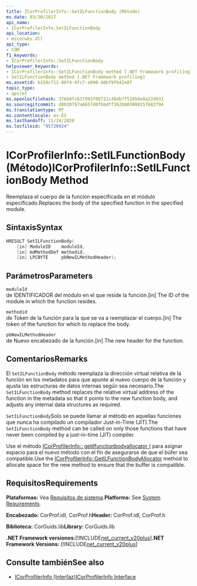 ```yaml
---
title: ICorProfilerInfo::SetILFunctionBody (Método)
ms.date: 03/30/2017
api_name:
- ICorProfilerInfo.SetILFunctionBody
api_location:
- mscorwks.dll
api_type:
- COM
f1_keywords:
- ICorProfilerInfo::SetILFunctionBody
helpviewer_keywords:
- ICorProfilerInfo::SetILFunctionBody method [.NET Framework profiling]
- SetILFunctionBody method [.NET Framework profiling]
ms.assetid: b159c712-00f4-4fc7-a990-40bf9f642e8f
topic_type:
- apiref
ms.openlocfilehash: 376b9fc637993f00722c48db7f51650e0a22d931
ms.sourcegitcommit: d8020797a6657d0fbbdff362b80300815f682f94
ms.translationtype: MT
ms.contentlocale: es-ES
ms.lasthandoff: 11/24/2020
ms.locfileid: "95720924"
---
```

# <a name="icorprofilerinfosetilfunctionbody-method"></a><span data-ttu-id="db879-102">ICorProfilerInfo::SetILFunctionBody (Método)</span><span class="sxs-lookup"><span data-stu-id="db879-102">ICorProfilerInfo::SetILFunctionBody Method</span></span>

<span data-ttu-id="db879-103">Reemplaza el cuerpo de la función especificada en el módulo especificado.</span><span class="sxs-lookup"><span data-stu-id="db879-103">Replaces the body of the specified function in the specified module.</span></span>  
  
## <a name="syntax"></a><span data-ttu-id="db879-104">Sintaxis</span><span class="sxs-lookup"><span data-stu-id="db879-104">Syntax</span></span>  
  
```cpp  
HRESULT SetILFunctionBody(  
    [in] ModuleID    moduleId,  
    [in] mdMethodDef methodid,  
    [in] LPCBYTE     pbNewILMethodHeader);  
```  
  
## <a name="parameters"></a><span data-ttu-id="db879-105">Parámetros</span><span class="sxs-lookup"><span data-stu-id="db879-105">Parameters</span></span>  

 `moduleId`  
 <span data-ttu-id="db879-106">de IDENTIFICADOR del módulo en el que reside la función.</span><span class="sxs-lookup"><span data-stu-id="db879-106">[in] The ID of the module in which the function resides.</span></span>  
  
 `methodid`  
 <span data-ttu-id="db879-107">de Token de la función para la que se va a reemplazar el cuerpo.</span><span class="sxs-lookup"><span data-stu-id="db879-107">[in] The token of the function for which to replace the body.</span></span>  
  
 `pbNewILMethodHeader`  
 <span data-ttu-id="db879-108">de Nuevo encabezado de la función.</span><span class="sxs-lookup"><span data-stu-id="db879-108">[in] The new header for the function.</span></span>  
  
## <a name="remarks"></a><span data-ttu-id="db879-109">Comentarios</span><span class="sxs-lookup"><span data-stu-id="db879-109">Remarks</span></span>  

 <span data-ttu-id="db879-110">El `SetILFunctionBody` método reemplaza la dirección virtual relativa de la función en los metadatos para que apunte al nuevo cuerpo de la función y ajusta las estructuras de datos internas según sea necesario.</span><span class="sxs-lookup"><span data-stu-id="db879-110">The `SetILFunctionBody` method replaces the relative virtual address of the function in the metadata so that it points to the new function body, and adjusts any internal data structures as required.</span></span>  
  
 <span data-ttu-id="db879-111">`SetILFunctionBody`Solo se puede llamar al método en aquellas funciones que nunca ha compilado un compilador Just-in-Time (JIT).</span><span class="sxs-lookup"><span data-stu-id="db879-111">The `SetILFunctionBody` method can be called on only those functions that have never been compiled by a just-in-time (JIT) compiler.</span></span>  
  
 <span data-ttu-id="db879-112">Use el método [ICorProfilerInfo:: getilfunctionbodyallocator (](icorprofilerinfo-getilfunctionbodyallocator-method.md) para asignar espacio para el nuevo método con el fin de asegurarse de que el búfer sea compatible.</span><span class="sxs-lookup"><span data-stu-id="db879-112">Use the [ICorProfilerInfo::GetILFunctionBodyAllocator](icorprofilerinfo-getilfunctionbodyallocator-method.md) method to allocate space for the new method to ensure that the buffer is compatible.</span></span>  
  
## <a name="requirements"></a><span data-ttu-id="db879-113">Requisitos</span><span class="sxs-lookup"><span data-stu-id="db879-113">Requirements</span></span>  

 <span data-ttu-id="db879-114">**Plataformas:** Vea [Requisitos de sistema](../../get-started/system-requirements.md).</span><span class="sxs-lookup"><span data-stu-id="db879-114">**Platforms:** See [System Requirements](../../get-started/system-requirements.md).</span></span>  
  
 <span data-ttu-id="db879-115">**Encabezado:** CorProf.idl, CorProf.h</span><span class="sxs-lookup"><span data-stu-id="db879-115">**Header:** CorProf.idl, CorProf.h</span></span>  
  
 <span data-ttu-id="db879-116">**Biblioteca:** CorGuids.lib</span><span class="sxs-lookup"><span data-stu-id="db879-116">**Library:** CorGuids.lib</span></span>  
  
 <span data-ttu-id="db879-117">**.NET Framework versiones:**[!INCLUDE[net_current_v20plus](../../../../includes/net-current-v20plus-md.md)]</span><span class="sxs-lookup"><span data-stu-id="db879-117">**.NET Framework Versions:** [!INCLUDE[net_current_v20plus](../../../../includes/net-current-v20plus-md.md)]</span></span>  
  
## <a name="see-also"></a><span data-ttu-id="db879-118">Consulte también</span><span class="sxs-lookup"><span data-stu-id="db879-118">See also</span></span>

- [<span data-ttu-id="db879-119">ICorProfilerInfo (Interfaz)</span><span class="sxs-lookup"><span data-stu-id="db879-119">ICorProfilerInfo Interface</span></span>](icorprofilerinfo-interface.md)
